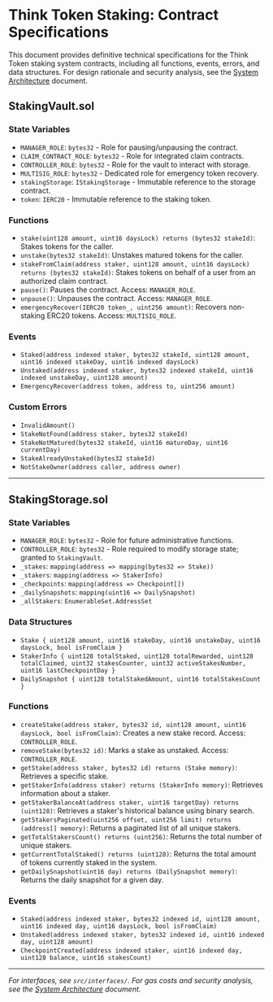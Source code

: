 # Think Token Staking: Contract Specifications

This document provides definitive technical specifications for the Think Token staking system contracts, including all functions, events, errors, and data structures. For design rationale and security analysis, see the [System Architecture](audit/system_architecture.md) document.

## StakingVault.sol

### State Variables

- `MANAGER_ROLE`: `bytes32` - Role for pausing/unpausing the contract.
- `CLAIM_CONTRACT_ROLE`: `bytes32` - Role for integrated claim contracts.
- `CONTROLLER_ROLE`: `bytes32` - Role for the vault to interact with storage.
- `MULTISIG_ROLE`: `bytes32` - Dedicated role for emergency token recovery.
- `stakingStorage`: `IStakingStorage` - Immutable reference to the storage contract.
- `token`: `IERC20` - Immutable reference to the staking token.

### Functions

- `stake(uint128 amount, uint16 daysLock) returns (bytes32 stakeId)`: Stakes tokens for the caller.
- `unstake(bytes32 stakeId)`: Unstakes matured tokens for the caller.
- `stakeFromClaim(address staker, uint128 amount, uint16 daysLock) returns (bytes32 stakeId)`: Stakes tokens on behalf of a user from an authorized claim contract.
- `pause()`: Pauses the contract. Access: `MANAGER_ROLE`.
- `unpause()`: Unpauses the contract. Access: `MANAGER_ROLE`.
- `emergencyRecover(IERC20 token_, uint256 amount)`: Recovers non-staking ERC20 tokens. Access: `MULTISIG_ROLE`.

### Events

- `Staked(address indexed staker, bytes32 stakeId, uint128 amount, uint16 indexed stakeDay, uint16 indexed daysLock)`
- `Unstaked(address indexed staker, bytes32 indexed stakeId, uint16 indexed unstakeDay, uint128 amount)`
- `EmergencyRecover(address token, address to, uint256 amount)`

### Custom Errors

- `InvalidAmount()`
- `StakeNotFound(address staker, bytes32 stakeId)`
- `StakeNotMatured(bytes32 stakeId, uint16 matureDay, uint16 currentDay)`
- `StakeAlreadyUnstaked(bytes32 stakeId)`
- `NotStakeOwner(address caller, address owner)`

---

## StakingStorage.sol

### State Variables

- `MANAGER_ROLE`: `bytes32` - Role for future administrative functions.
- `CONTROLLER_ROLE`: `bytes32` - Role required to modify storage state; granted to `StakingVault`.
- `_stakes`: `mapping(address => mapping(bytes32 => Stake))`
- `_stakers`: `mapping(address => StakerInfo)`
- `_checkpoints`: `mapping(address => Checkpoint[])`
- `_dailySnapshots`: `mapping(uint16 => DailySnapshot)`
- `_allStakers`: `EnumerableSet.AddressSet`

### Data Structures

- `Stake { uint128 amount, uint16 stakeDay, uint16 unstakeDay, uint16 daysLock, bool isFromClaim }`
- `StakerInfo { uint128 totalStaked, uint128 totalRewarded, uint128 totalClaimed, uint32 stakesCounter, uint32 activeStakesNumber, uint16 lastCheckpointDay }`
- `DailySnapshot { uint128 totalStakedAmount, uint16 totalStakesCount }`

### Functions

- `createStake(address staker, bytes32 id, uint128 amount, uint16 daysLock, bool isFromClaim)`: Creates a new stake record. Access: `CONTROLLER_ROLE`.
- `removeStake(bytes32 id)`: Marks a stake as unstaked. Access: `CONTROLLER_ROLE`.
- `getStake(address staker, bytes32 id) returns (Stake memory)`: Retrieves a specific stake.
- `getStakerInfo(address staker) returns (StakerInfo memory)`: Retrieves information about a staker.
- `getStakerBalanceAt(address staker, uint16 targetDay) returns (uint128)`: Retrieves a staker's historical balance using binary search.
- `getStakersPaginated(uint256 offset, uint256 limit) returns (address[] memory)`: Returns a paginated list of all unique stakers.
- `getTotalStakersCount() returns (uint256)`: Returns the total number of unique stakers.
- `getCurrentTotalStaked() returns (uint128)`: Returns the total amount of tokens currently staked in the system.
- `getDailySnapshot(uint16 day) returns (DailySnapshot memory)`: Returns the daily snapshot for a given day.

### Events

- `Staked(address indexed staker, bytes32 indexed id, uint128 amount, uint16 indexed day, uint16 daysLock, bool isFromClaim)`
- `Unstaked(address indexed staker, bytes32 indexed id, uint16 indexed day, uint128 amount)`
- `CheckpointCreated(address indexed staker, uint16 indexed day, uint128 balance, uint16 stakesCount)`

---

_For interfaces, see `src/interfaces/`._
_For gas costs and security analysis, see the [System Architecture](audit/system_architecture.md) document._
